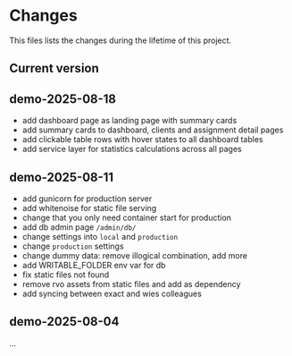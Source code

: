 # Changes
This files lists the changes during the lifetime of this project.

## Current version

## demo-2025-08-18
- add dashboard page as landing page with summary cards
- add summary cards to dashboard, clients and assignment detail pages
- add clickable table rows with hover states to all dashboard tables
- add service layer for statistics calculations across all pages

## demo-2025-08-11
- add gunicorn for production server
- add whitenoise for static file serving
- change that you only need container start for production
- add db admin page `/admin/db/`
- change settings into `local` and `production`
- change `production` settings
- change dummy data: remove illogical combination, add more
- add WRITABLE_FOLDER env var for db
- fix static files not found
- remove rvo assets from static files and add as dependency
- add syncing between exact and wies colleagues

## demo-2025-08-04
...
